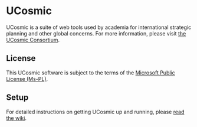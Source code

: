# UCosmic
UCosmic is a suite of web tools used by academia for international strategic planning and other global concerns. For more information, please visit [the UCosmic Consortium](http://www.ucosmic.org).

## License
This UCosmic software is subject to the terms of the [Microsoft Public License (Ms-PL)](http://www.opensource.org/licenses/MS-PL). 

## Setup
For detailed instructions on getting UCosmic up and running, please [read the wiki](https://github.com/ucosmic/ucosmic/wiki). 
